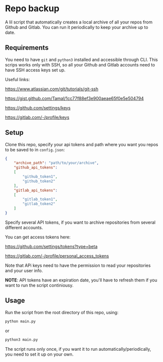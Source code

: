 # Repo backup

A lil script that automatically creates a local archive of all your repos from Github and Gitlab. You can run it periodically to keep your archive up to date.

## Requirements

You need to have `git` and `python3` installed and accessible through CLI. 
This scrips works only with SSH, so all your Github and Gitlab accounts need to have SSH access keys set up.


Useful links:

https://www.atlassian.com/git/tutorials/git-ssh

https://gist.github.com/Tamal/1cc77f88ef3e900aeae65f0e5e504794

https://github.com/settings/keys

https://gitlab.com/-/profile/keys

## Setup

Clone this repo, specify your api tokens and path where you want you repos to be saved to in `config.json`:

```json
{
	"archive_path": "path/to/your/archive",
	"github_api_tokens":
	[
		"github_token1",
		"github_token2"
	],
	"gitlab_api_tokens":
	[
		"gitlab_token1",
		"gitlab_token2"
	]
}
```

Specify several API tokens, if you want to archive repositories from several different accounts. 

You can get access tokens here:

https://github.com/settings/tokens?type=beta

https://gitlab.com/-/profile/personal_access_tokens

Note that APi keys need to have the permission to read your repositories and your user info.

**NOTE**: API tokens have an expiration date, you'll have to refresh them if you want to run the script continiousy.

## Usage

Run the script from the root directory of this repo, using:

```bash
python main.py
```

or

```bash
python3 main.py
```


The script runs only once, if you want it to run automatically/periodically, you need to set it up on your own.

